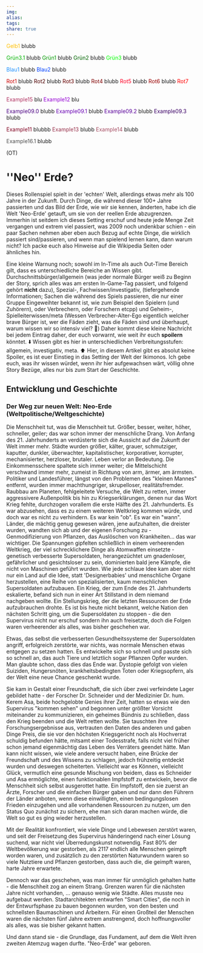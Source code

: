 ```yaml
---
img: 
alias: 
tags: 
share: true
---
```




<font color="#ffbf00">Gelb1</font> blubb

<font color="#00b300">Grün3.1</font> blubb
<font color="#009900">Grün1</font> blubb
<font color="#006400">Grün2</font> blubb
<font color="#00FF00">Grün3</font> blubb

<font color="#1E90FF">Blau1</font> blubb
<font color="#0040ff">Blau2</font> blubb

<font color="#cc0000">Rot1</font> blubb
<font color="#4d0000">Rot2</font> blubb
<font color="#660000">Rot3</font> blubb
<font color="#800000">Rot4</font> blubb
<font color="#ff0025">Rot5</font> blubb
<font color="#990000">Rot6</font> blubb
<font color="#ff0000">Rot7</font> blubb

<font color="#B03060">Example15</font> blu
<font color="#9400D3">Example12</font> blu

<font color="#4b0082">Example09.0</font> blubb
<font color="#6800b3">Example09.1</font> blubb
<font color="#590099">Example09.2</font> blubb
<font color="#3b0066">Example09.3</font> blubb

<font color="#800020">Example11</font> blubbb
<font color="#99334D">Example13</font> blubb
<font color="#A64D63">Example14</font> blubb

<font color="#4d4d4d">Example16.1</font> blubb



(OT)
# ''Neo'' Erde?
Dieses Rollenspiel spielt in der 'echten' Welt, allerdings etwas mehr als 100 Jahre in der Zukunft. Durch Dinge, die während dieser 100+ Jahre passierten und das Bild der Erde, wie wir sie kennen, änderten, habe ich die Welt 'Neo-Erde' getauft, um sie von der reellen Erde abzugrenzen. Immerhin ist seitdem ich dieses Setting erschuf und heute jede Menge Zeit vergangen und extrem viel passiert, was 2009 noch undenkbar schien - ein paar Sachen nehmen aber eben auch Bezug auf echte Dinge, die wirklich passiert sind/passieren, und wenn man spielend lernen kann, dann warum nicht?
Ich packe euch also Hinweise auf die Wikipedia Seiten oder ähnliches hin.

Eine kleine Warnung noch; sowohl im In-Time als auch Out-Time Bereich gilt, dass es unterschiedliche Bereiche an Wissen gibt.
Durchschnittsbürger/allgemein (was jeder normale Bürger weiß zu Beginn der Story, sprich alles was am ersten In-Game-Tag passiert, und folgend gehört **nicht** dazu), Spezial-, Fachwissen/investigativ, (tiefergehende Informationen; Sachen die während des Spiels passieren, die nur einer Gruppe Eingeweihter bekannt ist, wie zum Beispiel den Spielern (und Zuhörern), oder Verbrechern, oder Forschern etcpp) und Geheim-, Spielleiterwissen/meta (Wessen Verbrecher-Alter-Ego eigentlich welcher brave Bürger ist, wer die Fäden zieht, was die Fäden sind und überhaupt, warum wissen wir so intensiv viel? 🤣) 
Daher kommt diese kleine Nachricht bei jedem Eintrag daher, der euch vorwarnt, wie weit ihr euch **spoilern** könntet. 
⬇️
Wissen gibt es hier in unterschiedlichen Verbreitungsstufen: allgemein, investigativ, meta.
⬆️
Hier, in diesem Artikel gibt es absolut keine Spoiler, es ist euer Einstieg in das Setting der Welt der Ikimonos. Ich gebe euch, was ihr wissen würdet, wenn ihr hier aufgewachsen wärt, völlig ohne Story Bezüge, alles nur bis zum Start der Geschichte.

## Entwicklung und Geschichte
### Der Weg zur neuen Welt: Neo-Erde (Weltpolitische/Weltgeschichte)
Die Menschheit tut, was die Menschheit tut. Größer, besser, weiter, höher, schneller, geiler; das war schon immer der menschliche Drang. Von Anfang des 21. Jahrhunderts an verdüsterte sich die Aussicht auf die Zukunft der Welt immer mehr. Städte wurden größer, kälter, grauer, schmutziger, kaputter, dunkler, überwachter, kapitalistischer, korporativer, korrupter, mechanisierter, herzloser, brutaler. Leben verlor an Bedeutung. Die Einkommensschere spaltete sich immer weiter; die Mittelschicht verschwand immer mehr, zumeist in Richtung von arm, ärmer, am ärmsten. 
Politiker und Landesführer, längst von den Problemen des "kleinen Mannes" entfernt, wurden immer machthungriger, skrupelloser, realitätsfremder. Raubbau am Planeten, fehlgeleitete Versuche, die Welt zu retten, immer aggressivere Außenpolitik bis hin zu Kriegserklärungen, denen nur das Wort Krieg fehlte, durchzogen vorallem die erste Hälfte des 21. Jahrhunderts. Es war abzusehen, dass es zu einem weiteren Weltkrieg kommen würde, und doch war es nicht zu verhindern. Es war kein "ob". Es war ein "wann".
Länder, die mächtig genug gewesen wären, jene aufzuhalten, die dreister wurden, wandten sich ab und der eigenen Forschung zu - Genmodifizierung von Pflanzen, das Auslöschen von Krankheiten... das war wichtiger. Die Spannungen gipfelten schließlich in einem verheerenden Weltkrieg, der viel schrecklichere Dinge als Atomwaffen einsetzte - genetisch verbesserte Supersoldaten, herangezüchtet um gnadenloser, gefährlicher und gesichtsloser zu sein, dominierten bald jene Kämpfe, die nicht von Maschinen geführt wurden. Wie jede schlaue Idee kam aber nicht nur ein Land auf die Idee, statt 'Designerbabies' und menschliche Organe herzustellen, eine Reihe von spezialisierten, kaum menschlichen Supersoldaten aufzubauen. Ein Krieg, der zum Ende des 21. Jahrhunderts eskalierte, befand sich nun in einer Art Stillstand in dem niemand nachgeben wollte. Ein Stellungskrieg, der die letzten Ressourcen der Erde aufzubrauchen drohte. 
Es ist bis heute nicht bekannt, welche Nation den nächsten Schritt ging, um die Supersoldaten zu stoppen - die den Supervirus nicht nur erschuf sondern ihn auch freisetzte, doch die Folgen waren verheerender als alles, was bisher geschehen war.

Etwas, das selbst die verbesserten Gesundheitssysteme der Supersoldaten angriff, erfolgreich zerstörte, war nichts, was normale Menschen etwas entgegen zu setzen hatten. Es entwickelte sich so schnell und passte sich so schnell an, das auch Tiere und letztlich sogar Pflanzen Opfer wurden. 
Man glaubte schon, dass dies das Ende war. Dystopie gefolgt von vielen Suiziden, Hungersnöten, krankheitsbedingten Toten oder Kriegsopfern, als der Welt eine neue Chance geschenkt wurde.

Sie kam in Gestalt einer Freundschaft, die sich über zwei verfeindete Lager gebildet hatte - der Forscher Dr. Schneider und der Medizinier Dr. hum. Kerem Asa, beide hochgelobte Genies ihrer Zeit, hatten so etwas wie den Supervirus "kommen sehen" und begonnen unter größter Vorsicht miteinander zu kommunizieren, ein geheimes Bündnis zu schließen, dass den Krieg beenden und die Welt retten wollte. 
Sie tauschten ihre Forschungsergebnisse aus, vertrauten den Daten des anderen und gaben Dinge Preis, die sie vor den höchsten Kriegsgericht noch als Hochverrat schuldig befunden hätte, mitsamt einer Todesstrafe, falls nicht viel früher schon jemand eigenmächtig das Leben des Verräters geendet hätte.
Man kann nicht wissen, wie viele andere versucht haben, eine Brücke der Freundschaft und des Wissens zu schlagen, jedoch frühzeitig entdeckt wurden und deswegen scheiterten. Vielleicht war es Können, vielleicht Glück, vermutlich eine gesunde Mischung von beidem, dass es Schneider und Asa ermöglichte, einen funktionablen Impfstoff zu entwickeln, bevor die Menschheit sich selbst ausgerottet hatte. Ein Impfstoff, den sie zuerst an Ärzte, Forscher und die einfachen Bürger gaben und nur dann den Führern der Länder anboten, wenn diese einwilligten, einen bedingungslosen Frieden einzugehen und alle vorhandenen Ressourcen zu nutzen, um den Status Quo zunächst zu sichern, ehe man sich daran machen würde, die Welt so gut es ging wieder herzustellen.

Mit der Realität konfrontiert, wie viele Dinge und Lebewesen zerstört waren, und seit der Freisetzung des Supervirus händeringend nach einer Lösung suchend, war nicht viel Überredungskunst notwendig.
Fast 80% der Weltbevölkerung war gestorben, als 2117 endlich alle Menschen geimpft worden waren, und zusätzlich zu den zerstörten Naturwundern waren so viele Nutztiere und Pflanzen gestorben, dass auch die, die geimpft waren, harte Jahre erwartete.

Dennoch war das geschehen, was man immer für unmöglich gehalten hatte - die Menschheit zog an einem Strang. Grenzen waren für die nächsten Jahre nicht vorhanden, … genauso wenig wie Städte.
Alles musste neu aufgebaut werden.
Stadtarchitekten entwarfen "Smart Cities", die noch in der Entwurfsphase zu bauen begonnen wurden, von den besten und schnellsten Baumaschinen und Arbeitern. Für einen Großteil der Menschen waren die nächsten fünf Jahre extrem anstrengend, doch hoffnungsvoller als alles, was sie bisher gekannt hatten.

Und dann stand sie - die Grundlage, das Fundament, auf dem die Welt ihren zweiten Atemzug wagen durfte. "Neo-Erde" war geboren.